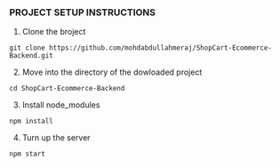 ### PROJECT SETUP INSTRUCTIONS

1. Clone the broject 

```
git clone https://github.com/mohdabdullahmeraj/ShopCart-Ecommerce-Backend.git
```

2. Move into the directory of the dowloaded project

```
cd ShopCart-Ecommerce-Backend
```

3. Install node_modules

```
npm install
```

4. Turn up the server

```
npm start
```
